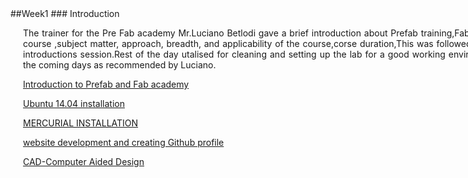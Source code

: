 

<div style="width:800px; margin:0 auto;">
##Week1
### Introduction


<div align="justify" style="margin-left:2.5%" style="margin-right:3%">

The trainer for the Pre Fab academy Mr.Luciano Betlodi gave a brief introduction about Prefab training,Fab academy course ,subject matter, approach, breadth, and applicability of the course,corse duration,This was followed by a self introductions session.Rest of the day utalised for cleaning and setting up the lab for a good working environment in the coming days as recommended by Luciano.

[Introduction to Prefab and Fab academy](week1.1.html)

[Ubuntu 14.04 installation](week1.2.html)

[MERCURIAL INSTALLATION](week1.3.html)

[website development and creating Github profile](week1.4.html)

[CAD-Computer Aided Design](week1.5.html) 

</div>























